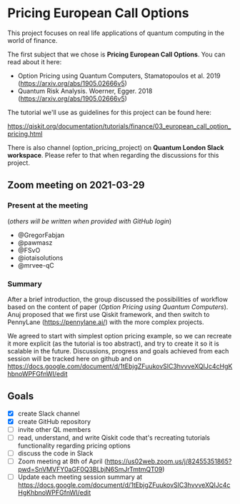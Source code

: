 # Pricing European Call Options

This project focuses on real life applications of quantum computing in the world of finance.

The first subject that we chose is **Pricing European Call Options**. You can read about it here:

- Option Pricing using Quantum Computers, Stamatopoulos et al. 2019 (<https://arxiv.org/abs/1905.02666v5>)
- Quantum Risk Analysis. Woerner, Egger. 2018 (<https://arxiv.org/abs/1905.02666v5>)

The tutorial we'll use as guidelines for this project can be found here:

<https://qiskit.org/documentation/tutorials/finance/03_european_call_option_pricing.html>

There is also channel (option_pricing_project) on **Quantum London Slack workspace**. Please refer to that when regarding the discussions for this project.

## Zoom meeting on 2021-03-29

### Present at the meeting

(*others will be written when provided with GitHub login*)

- @GregorFabjan
- @pawmasz
- @FSvO
- @iotaisolutions
- @mrvee-qC

### Summary

After a brief introduction, the group discussed the possibilities of workflow based on the content of paper (*Option Pricing using Quantum Computers*). Anuj proposed that we first use Qiskit framework, and then switch to PennyLane (<https://pennylane.ai/>) with the more complex projects.

We agreed to start with simplest option pricing example, so we can recreate it more explicit (as the tutorial is too abstract), and try to create it so it is scalable in the future. Discussions, progress and goals achieved from each session will be tracked here on github and on https://docs.google.com/document/d/1tEbjgZFuukovSlC3hvvveXQIJc4cHgKhbnoWPFGfnWI/edit

## Goals

- [x] create Slack channel
- [x] create GitHub repository
- [ ] invite other QL members
- [ ] read, understand, and write Qiskit code that's recreating tutorials functionality regarding pricing options
- [ ] discuss the code in Slack
- [ ] Zoom meeting at 8th of April (<https://us02web.zoom.us/j/82455351865?pwd=SnVMVFY0aGF0Q3BLbjN6SmJrTmtmQT09>)
- [ ] Update each meeting session summary at https://docs.google.com/document/d/1tEbjgZFuukovSlC3hvvveXQIJc4cHgKhbnoWPFGfnWI/edit
